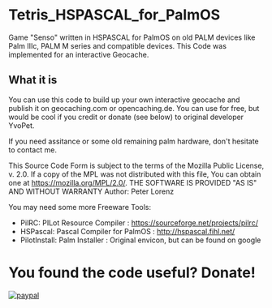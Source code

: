 # Tetris_HSPASCAL_for_PalmOS
Game "Senso" written in HSPASCAL for PalmOS on old PALM devices like Palm IIIc, PALM M series and compatible devices. This Code was implemented for an interactive Geocache.

## What it is 
You can use this code to build up your own interactive geocache and publish it on geocaching.com or opencaching.de.
You can use for free, but would be cool if you credit or donate (see below) to original developer YvoPet.

If you need assitance or some old remaining palm hardware, don't hesitate to contact me. 

This Source Code Form is subject to the terms of the Mozilla Public
License, v. 2.0. If a copy of the MPL was not distributed with this
file, You can obtain one at https://mozilla.org/MPL/2.0/.
THE SOFTWARE IS PROVIDED "AS IS" AND WITHOUT WARRANTY
Author: Peter Lorenz

You may need some more Freeware Tools: 
- PilRC: PILot Resource Compiler : https://sourceforge.net/projects/pilrc/
- HSPascal: Pascal Compiler for PalmOS : http://hspascal.fihl.net/
- PilotInstall: Palm Installer : Original envicon, but can be found on google 

# You found the code useful? Donate!

[![paypal](https://www.paypalobjects.com/en_US/i/btn/btn_donateCC_LG.gif)](https://www.paypal.com/cgi-bin/webscr?cmd=_s-xclick&hosted_button_id=DZUZXE2WCJU4U)


